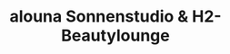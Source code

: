 ---
title: "alouna Sonnenstudio & H2-Beautylounge"
url: /stutensee/alouna-sonnenstudio-und-h2-beautylounge/
shop: Kosmetik
---